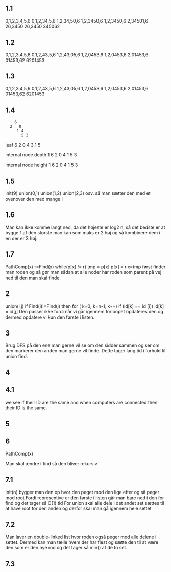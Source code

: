 ## 1.1
0,1,2,3,4,5,6
0,1,2,34,5,6
1,2,34,50,6
1,2,3450,6
1,2,3450,6
2,34501,6
26,3450
26,3450
345062

## 1.2
0,1,2,3,4,5,6
0,1,2,43,5,6
1,2,43,05,6
1,2,0453,6
1,2,0453,6
2,01453,6
01453,62
6201453

## 1.3
0,1,2,3,4,5,6
0,1,2,43,5,6
1,2,43,05,6
1,2,0453,6
1,2,0453,6
2,01453,6
01453,62
6201453

## 1.4
        6
      2   0
         1 4  
           5 3

leaf    6
      2 0 4 3
        1 5

internal node depth 1
        6
      2 0 4
        1 5 3

internal node height 1
        6
      2 0 4
        1 5 3


## 1.5
init(9)
union(0,1)
union(1,2)
union(2,3)
osv.
så man sætter den med et ovenover den med mange i


## 1.6
Man kan ikke komme langt ned, da det højeste er log2 n, så det bedste er at bygge 1 af den største man kan som maks er 2 høj og så kombinere dem i en der er 3 høj.


## 1.7
PathComp(x)
    r=Find(x)
    while(p[x] != r)
        tmp = p[x]
        p[x] = r
        x=tmp
først finder man roden og så gør man sådan at alle noder har roden som parent på vej ned til den man skal finde. 


## 2
union(i,j)
if Find(i)!=Find(j) then
    for ( k=0; k=n-1; k++)
        if (id[k] == id [i])
            id[k] = id[j]
Den passer ikke fordi når vi går igennem forloopet opdateres den og dermed opdatere vi kun den første i listen.  

## 3
Brug DFS på den ene man gerne vil se om den sidder sammen og ser om den markerer den anden man gerne vil finde. Dette tager lang tid i forhold til union find. 

## 4

## 4.1
we see if their ID are the same and when computers are connected then their ID is the same. 

## 5


## 6
PathComp(x)

Man skal ændre i find så den bliver rekursiv


## 7.1
Init(n) bygger man den op hvor den peget mod den lige efter og så peger mod root
Fordi representive er den første i listen går man bare ned i den for find og det tager så O(1) tid
For union skal alle dele i det andet set sættes til at have root for den anden og derfor skal man gå igennem hele settet

## 7.2
Man laver en double-linked list hvor roden også peger mod alle delene i settet. Dermed kan man tælle hvem der har flest og sætte den til at være den som er den nye rod og det tager så min() af de to set.

## 7.3












